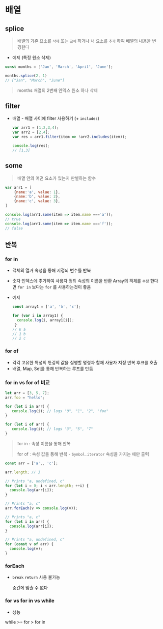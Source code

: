 # 배열



## splice

> 배열의 기존 요소를 `삭제` 또는 `교체` 하거나 새 요소를 `추가` 하여 배열의 내용을 변경한다

- 예제 (특정 원소 삭제)

~~~js
const months = ['Jan', 'March', 'April', 'June'];

months.splice(2, 1)
// ["Jan", "March", "June"]
~~~

> months 배열의 2번째 인덱스 원소 하나 삭제



## filter

- 배열 - 배열 사이에 filter 사용하기 (+ `includes`)

  ~~~js
  var arr1 = [1,2,3,4];
  var arr2 = [2,4];
  var res = arr1.filter(item => !arr2.includes(item));
  
  console.log(res);
  // [1,3]
  ~~~

  



## some

> 배열 안의 어떤 요소가 있는지 판별하는 함수

~~~js
var arr1 = [
    {name:'a', value: 1},
    {name:'b', value: 2},
    {name:'c', value: 3},
]

console.log(arr1.some(item => item.name ==='a'));
// true
console.log(arr1.some(item => item.name ==='f'));
// false
~~~



## 반복

### for in

- 객체의 열거 속성을 통해 지정되 변수를 반복
- 숫자 인덱스에 추가하여 사용자 정의 속성의 이름을 반환
  Array의 객체를 `수정` 한다면 `for in` 보다는 `for` 를 사용하는것이 좋음

- 예제

  ~~~js
  const array1 = ['a', 'b', 'c'];
  
  for (var i in array1) {
    console.log(i, array1[i]);
   }
  // 0 a
  // 1 b
  // 2 c
  ~~~

### for of

- 각각 고유한 특성의 튻겅의 값을 실행할 명령과 함께 사용자 지정 반복 후크를 호출
- 배열, Map, Set를 통해 반복하는 루프를 만듬

### for in vs for of 비교

~~~js
let arr = [3, 5, 7];
arr.foo = "hello";

for (let i in arr) {
   console.log(i); // logs "0", "1", "2", "foo"
}

for (let i of arr) {
   console.log(i); // logs "3", "5", "7"
}
~~~

> for in : 속성 이름을 통해 반복
>
> for of : 속성 값을 통해 반복 - `Symbol.iterator` 속성을 가지는 애만 출력

~~~js
const arr = ['a',, 'c'];

arr.length; // 3

// Prints "a, undefined, c"
for (let i = 0; i < arr.length; ++i) {
  console.log(arr[i]);
}

// Prints "a, c"
arr.forEach(v => console.log(v));

// Prints "a, c"
for (let i in arr) {
  console.log(arr[i]);
}

// Prints "a, undefined, c"
for (const v of arr) {
  console.log(v);
}
~~~



### forEach

- `break` `return` 사용 불가능

  중간에 멈출 수 없다



### for vs for in vs while

- 성능

while >= for > for in

### 

